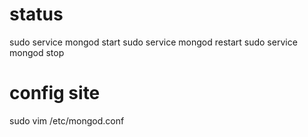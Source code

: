 # status
sudo service mongod start
sudo service mongod restart
sudo service mongod stop
# config site
sudo vim /etc/mongod.conf
